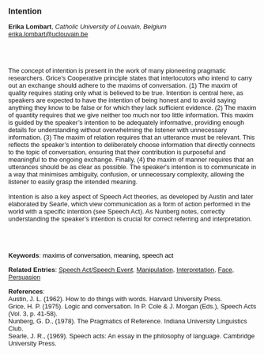 <!DOCTYPE html><html lang="en"><head><title="Intention"></head>
<body><p><font face="Poppins, Calibri, sans-serif" size="3"><b>Intention</b></font></p>
<p><font face="Poppins, Calibri, sans-serif" size="2"><b>Erika Lombart</b>, <i>Catholic University of Louvain, Belgium</i><br><a href="mailto:erika.lombart@uclouvain.be" target="blank">erika.lombart@uclouvain.be</a></font></p>
<p><font face="Poppins, Calibri, sans-serif" size="2"><br><br><br>The concept of intention is present in the work of many pioneering pragmatic researchers. Grice’s Cooperative principle states that interlocutors who intend to carry out an exchange should adhere to the maxims of conversation. (1) The maxim of quality requires stating only what is believed to be true. Intention is central here, as speakers are expected to have the intention of being honest and to avoid saying anything they know to be false or for which they lack sufficient evidence. (2) The maxim of quantity requires that we give neither too much nor too little information. This maxim is guided by the speaker’s intention to be adequately informative, providing enough details for understanding without overwhelming the listener with unnecessary information. (3) The maxim of relation requires that an utterance must be relevant. This reflects the speaker’s intention to deliberately choose information that directly connects to the topic of conversation, ensuring that their contribution is purposeful and meaningful to the ongoing exchange. Finally, (4) the maxim of manner requires that an utterances should be as clear as possible. The speaker's intention is to communicate in a way that minimises ambiguity, confusion, or unnecessary complexity, allowing the listener to easily grasp the intended meaning.  <br><br>Intention is also a key aspect of Speech Act theories, as developed by Austin and later elaborated by Searle, which view communication as a form of action performed in the world with a specific intention (see Speech Act). As Nunberg notes, correctly understanding the speaker’s intention is crucial for correct referring and interpretation.<br><br><br><br></font></p>
<p><font face="Poppins, Calibri, sans-serif" size="2"><b>Keywords</b>: </span></span></font></font></span></font><font color="#000000"><span style="text-decoration: none"><font face="calibri, sans-serif"><font size="2" style="font-size: 10pt"><span style="letter-spacing: -0.1pt"><span lang="hu-hu">m</span></span></font></font></span></font><font color="#000000"><span style="text-decoration: none"><font face="calibri, sans-serif"><font size="2" style="font-size: 10pt"><span style="letter-spacing: -0.1pt"><span lang="hu-hu">axims of conversation, meaning, speech act</span></span></font></font></span></font></font></p>
<p><font face="Poppins, Calibri, sans-serif" size="2"><b>Related Entries</b>: <a href="./speech-act-speech-event.html">Speech Act/Speech Event</a>, <a href="./manipulation.html">Manipulation</a>, <a href="./interpretation.html">Interpretation</a>, <a href="./face.html">Face</a>, <a href="./persuasion.html">Persuasion</a></font></p>
<p><font face="Poppins, Calibri, sans-serif" size="2"><b>References</b>:<br>Austin, J. L. (1962). How to do things with words. Harvard University Press.<br>Grice, H. P. (1975). Logic and conversation. In P. Cole &amp; J. Morgan (Eds.), Speech Acts (Vol. 3, p. 41&#8209;58).<br>Nunberg, G. D., (1978). The Pragmatics of Reference. Indiana University Linguistics Club.<br>Searle, J. R., (1969). Speech acts: An essay in the philosophy of language. Cambridge University Press.</font></p>
</body>